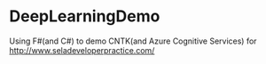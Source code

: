 # DeepLearningDemo
Using F#(and C#) to demo CNTK(and Azure Cognitive Services)  for http://www.seladeveloperpractice.com/
